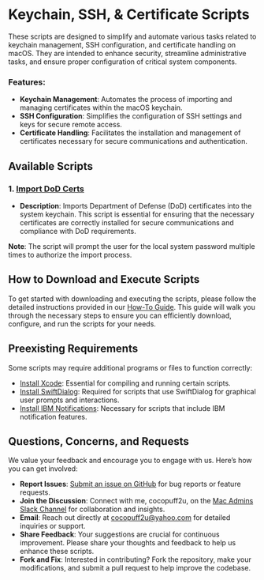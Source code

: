 # Keychain, SSH, & Certificate Scripts

These scripts are designed to simplify and automate various tasks related to keychain management, SSH configuration, and certificate handling on macOS. They are intended to enhance security, streamline administrative tasks, and ensure proper configuration of critical system components.

### Features:
- **Keychain Management**: Automates the process of importing and managing certificates within the macOS keychain.
- **SSH Configuration**: Simplifies the configuration of SSH settings and keys for secure remote access.
- **Certificate Handling**: Facilitates the installation and management of certificates necessary for secure communications and authentication.

## Available Scripts

### 1. [Import DoD Certs](https://github.com/cocopuff2u/MacOS_Admin_Scripts/blob/9e8bc663521946a9d50858c9c900928928fde037/Keychain_SSH_Certificates_Scripts/Import_DoD_Certs.sh)
- **Description**: Imports Department of Defense (DoD) certificates into the system keychain. This script is essential for ensuring that the necessary certificates are correctly installed for secure communications and compliance with DoD requirements.

**Note**: The script will prompt the user for the local system password multiple times to authorize the import process.

## How to Download and Execute Scripts

To get started with downloading and executing the scripts, please follow the detailed instructions provided in our [How-To Guide](https://github.com/cocopuff2u/MacOS_Admin_Scripts/blob/7f996a69700d749398ec9a1f84aadd26fd855569/How_To_Guide/README.md). This guide will walk you through the necessary steps to ensure you can efficiently download, configure, and run the scripts for your needs.

## Preexisting Requirements

Some scripts may require additional programs or files to function correctly:

- [Install Xcode](https://developer.apple.com/documentation/safari-developer-tools/installing-xcode-and-simulators): Essential for compiling and running certain scripts.
- [Install SwiftDialog](https://github.com/swiftDialog/swiftDialog): Required for scripts that use SwiftDialog for graphical user prompts and interactions.
- [Install IBM Notifications](https://github.com/IBM/mac-ibm-notifications): Necessary for scripts that include IBM notification features.

## Questions, Concerns, and Requests

We value your feedback and encourage you to engage with us. Here’s how you can get involved:

- **Report Issues**: [Submit an issue on GitHub](https://github.com/cocopuff2u/MacOS_Admin_Scripts/issues) for bug reports or feature requests.
- **Join the Discussion**: Connect with me, cocopuff2u, on the [Mac Admins Slack Channel](https://join.slack.com/t/macadmins/shared_invite/zt-2o5811yhx-q5MNLrFG1VoHRusXLgZwsw) for collaboration and insights.
- **Email**: Reach out directly at [cocopuff2u@yahoo.com](mailto:cocopuff2u@yahoo.com) for detailed inquiries or support.
- **Share Feedback**: Your suggestions are crucial for continuous improvement. Please share your thoughts and feedback to help us enhance these scripts.
- **Fork and Fix**: Interested in contributing? Fork the repository, make your modifications, and submit a pull request to help improve the codebase.
